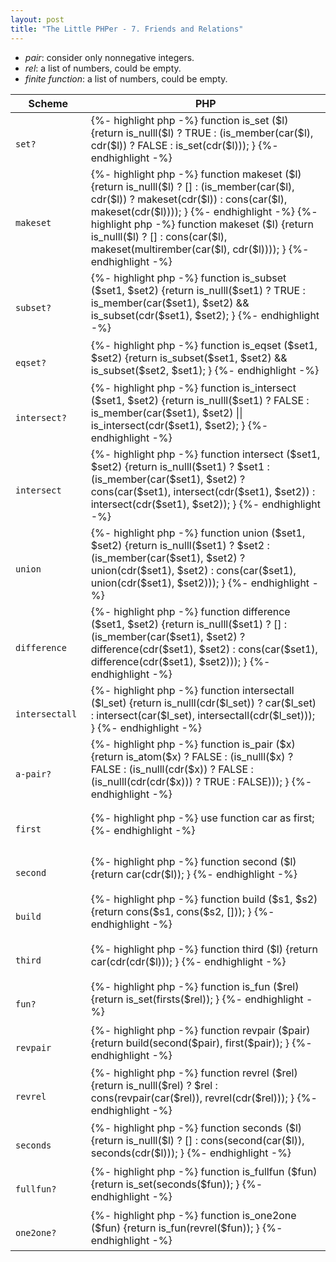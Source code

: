 ```yaml
---
layout: post
title: "The Little PHPer - 7. Friends and Relations"
---
```


<ul>
<li>
<i>pair</i>: consider only nonnegative integers.
</li>
<li>
<i>rel</i>: a list of numbers, could be empty.
</li>
<li>
<i>finite function</i>: a list of numbers, could be empty.
</li>
</ul>

<table>
    <thead>
        <tr>
            <th>
                Scheme
            </th>
            <th>
                PHP
            </th>
        </tr>
    </thead>
    <tbody>
        <tr>
            <td>
            <code>
            set?
            </code>
            </td>
            <td>
            {%- highlight php -%}
function is_set
($l)
{return
    is_nulll($l) ? TRUE
    : (is_member(car($l), cdr($l)) ? FALSE
      : is_set(cdr($l)));
}
            {%- endhighlight -%}
            </td>
        </tr>
        <tr>
            <td>
            <code>
            makeset
            </code>
            </td>
            <td>
            {%- highlight php -%}
function makeset
($l)
{return
    is_nulll($l) ? []
    : (is_member(car($l), cdr($l)) ? makeset(cdr($l))
      : cons(car($l), makeset(cdr($l))));
}
            {%- endhighlight -%}
            {%- highlight php -%}
function makeset
($l)
{return 
    is_nulll($l) ? []
    : cons(car($l), makeset(multirember(car($l), cdr($l))));
}
            {%- endhighlight -%}
            </td>
        </tr>
        <tr>
            <td>
            <code>
            subset?
            </code>
            </td>
            <td>
            {%- highlight php -%}
function is_subset
($set1, $set2)
{return 
    is_nulll($set1) ? TRUE
    : is_member(car($set1), $set2) && is_subset(cdr($set1), $set2);
}
            {%- endhighlight -%}
            </td>
        </tr>
        <tr>
            <td>
            <code>
            eqset?
            </code>
            </td>
            <td>
            {%- highlight php -%}
function is_eqset
($set1, $set2)
{return 
    is_subset($set1, $set2) && is_subset($set2, $set1);
}
            {%- endhighlight -%}
            </td>
        </tr>
        <tr>
            <td>
            <code>
            intersect?
            </code>
            </td>
            <td>
            {%- highlight php -%}
function is_intersect
($set1, $set2)
{return 
    is_nulll($set1) ? FALSE
    : is_member(car($set1), $set2) || is_intersect(cdr($set1), $set2);
}
            {%- endhighlight -%}
            </td>
        </tr>
        <tr>
            <td>
            <code>
            intersect
            </code>
            </td>
            <td>
            {%- highlight php -%}
function intersect
($set1, $set2)
{return 
    is_nulll($set1) ? $set1
    : (is_member(car($set1), $set2) ? 
        cons(car($set1), intersect(cdr($set1), $set2))
      : intersect(cdr($set1), $set2));
}
            {%- endhighlight -%}
            </td>
        </tr>
        <tr>
            <td>
            <code>
            union
            </code>
            </td>
            <td>
            {%- highlight php -%}
function union
($set1, $set2)
{return 
    is_nulll($set1) ? $set2
    : (is_member(car($set1), $set2) ? union(cdr($set1), $set2)
      : cons(car($set1), union(cdr($set1), $set2)));
}
            {%- endhighlight -%}
            </td>
        </tr>
        <tr>
            <td>
            <code>
            difference
            </code>
            </td>
            <td>
            {%- highlight php -%}
function difference
($set1, $set2)
{return 
    is_nulll($set1) ? []
    : (is_member(car($set1), $set2) ? difference(cdr($set1), $set2) 
      : cons(car($set1), difference(cdr($set1), $set2)));
}
            {%- endhighlight -%}
            </td>
        </tr>
        <tr>
            <td>
            <code>
            intersectall
            </code>
            </td>
            <td>
            {%- highlight php -%}
function intersectall
($l_set)
{return
    is_nulll(cdr($l_set)) ? car($l_set)
    : intersect(car($l_set), intersectall(cdr($l_set)));
}
            {%- endhighlight -%}
            </td>
        </tr>
        <tr>
            <td>
            <code>
            a-pair?
            </code>
            </td>
            <td>
            {%- highlight php -%}
function is_pair
($x)
{return 
    is_atom($x) ? FALSE 
    : (is_nulll($x) ? FALSE
      : (is_nulll(cdr($x)) ? FALSE 
        : (is_nulll(cdr(cdr($x))) ? TRUE
          : FALSE)));
}
            {%- endhighlight -%}
            </td>
        </tr>
        <tr>
            <td>
            <code>
            first
            </code>
            </td>
            <td>
            {%- highlight php -%}
use function car as first;
            {%- endhighlight -%}
            </td>
        </tr>
        <tr>
            <td>
            <code>
            second
            </code>
            </td>
            <td>
            {%- highlight php -%}
function second
($l)
{return 
    car(cdr($l));
}
            {%- endhighlight -%}
            </td>
        </tr>
        <tr>
            <td>
            <code>
            build
            </code>
            </td>
            <td>
            {%- highlight php -%}
function build
($s1, $s2)
{return 
    cons($s1, cons($s2, []));
}
            {%- endhighlight -%}
            </td>
        </tr>
        <tr>
            <td>
            <code>
            third
            </code>
            </td>
            <td>
            {%- highlight php -%}
function third
($l)
{return
    car(cdr(cdr($l)));
}
            {%- endhighlight -%}
            </td>
        </tr>
        <tr>
            <td>
            <code>
            fun?
            </code>
            </td>
            <td>
            {%- highlight php -%}
function is_fun
($rel)
{return
    is_set(firsts($rel));
}
            {%- endhighlight -%}
            </td>
        </tr>
        <tr>
            <td>
            <code>
            revpair
            </code>
            </td>
            <td>
            {%- highlight php -%}
function revpair
($pair)
{return
    build(second($pair), first($pair));
}
            {%- endhighlight -%}
            </td>
        </tr>
        <tr>
            <td>
            <code>
            revrel
            </code>
            </td>
            <td>
            {%- highlight php -%}
function revrel
($rel)
{return 
    is_nulll($rel) ? $rel
    : cons(revpair(car($rel)), revrel(cdr($rel)));
}
            {%- endhighlight -%}
            </td>
        </tr>
        <tr>
            <td>
            <code>
            seconds
            </code>
            </td>
            <td>
            {%- highlight php -%}
function seconds
($l)
{return 
    is_nulll($l) ? []
    : cons(second(car($l)), seconds(cdr($l)));
}
            {%- endhighlight -%}
            </td>
        </tr>
        <tr>
            <td>
            <code>
            fullfun?
            </code>
            </td>
            <td>
            {%- highlight php -%}
function is_fullfun
($fun)
{return 
    is_set(seconds($fun));
}
            {%- endhighlight -%}
            </td>
        </tr>
        <tr>
            <td>
            <code>
            one2one?
            </code>
            </td>
            <td>
            {%- highlight php -%}
function is_one2one
($fun)
{return
    is_fun(revrel($fun));
}
            {%- endhighlight -%}
            </td>
        </tr>
    </tbody>
</table>
